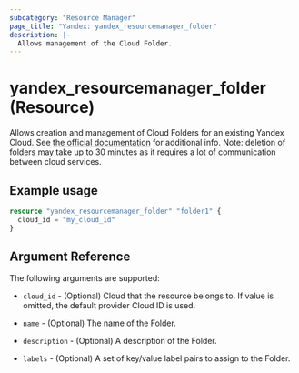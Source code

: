 ```yaml
---
subcategory: "Resource Manager"
page_title: "Yandex: yandex_resourcemanager_folder"
description: |-
  Allows management of the Cloud Folder.
---
```


# yandex_resourcemanager_folder (Resource)

Allows creation and management of Cloud Folders for an existing Yandex Cloud. See [the official documentation](https://cloud.yandex.com/docs/resource-manager/concepts/resources-hierarchy) for additional info. Note: deletion of folders may take up to 30 minutes as it requires a lot of communication between cloud services.

## Example usage

```terraform
resource "yandex_resourcemanager_folder" "folder1" {
  cloud_id = "my_cloud_id"
}
```

## Argument Reference

The following arguments are supported:

* `cloud_id` - (Optional) Cloud that the resource belongs to. If value is omitted, the default provider Cloud ID is used.

* `name` - (Optional) The name of the Folder.

* `description` - (Optional) A description of the Folder.

* `labels` - (Optional) A set of key/value label pairs to assign to the Folder.
